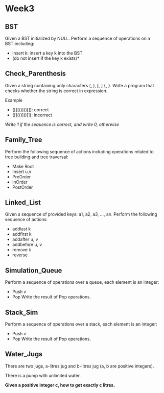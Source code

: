 # Week3
## BST

Given a BST initialized by NULL. 
Perform a sequence of operations on a BST including:

* insert k: insert a key k into the BST 
* (do not insert if the key k exists)*

## Check_Parenthesis
Given a string containing only characters (, ), [, ] {, }.
Write a program that checks whether the string is correct in expression.

Example 
* ([]{()}()[]): correct
* ([]{()]()[]): incorrect

*Write 1 if the sequence is correct, and write 0, otherwise*

## Family_Tree
Perform the following sequence of actions including operations related to tree building and tree traversal:
* Make Root
* Insert u,v 
* PreOrder
* inOrder
* PostOrder

## Linked_List
Given a sequence of provided keys: a1, a2, a3, ..., an.
Perform the following sequence of actions:
* addlast k
* addfirst k
* addafter u, v
* addbefore u, v
* remove k
* reverse

## Simulation_Queue 

Perform a sequence of operations over a queue, each element is an integer:
* Push v
* Pop
Write the result of Pop operations.

## Stack_Sim

Perform a sequence of operations over a stack, each element is an integer:
* Push v
* Pop
Write the result of Pop operations.

## Water_Jugs

There are two jugs, a-litres jug and b-litres jug (a, b are positive integers).

There is a pump with unlimited water.

**Given a positive integer c, how to get exactly c litres.**
